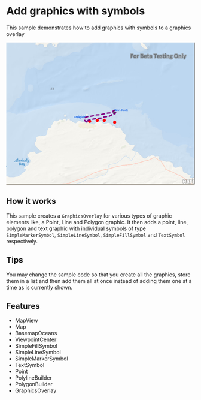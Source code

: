 # Add graphics with symbols

This sample demonstrates how to add graphics with symbols to a graphics overlay

![](capture.png)

## How it works

This sample creates a `GraphicsOverlay` for various types of graphic elements like, a Point, Line and Polygon graphic. It then adds a point, line, polygon and text graphic with individual symbols of type `SimpleMarkerSymbol`, `SimpleLineSymbol`, `SimpleFillSymbol` and `TextSymbol` respectively.

## Tips

You may change the sample code so that you create all the graphics, store them in a list and then add them all at once instead of adding them one at a time as is currently shown.

## Features

- MapView
- Map
- BasemapOceans
- ViewpointCenter
- SimpleFillSymbol
- SimpleLineSymbol
- SimpleMarkerSymbol
- TextSymbol
- Point
- PolylineBuilder
- PolygonBuilder
- GraphicsOverlay
